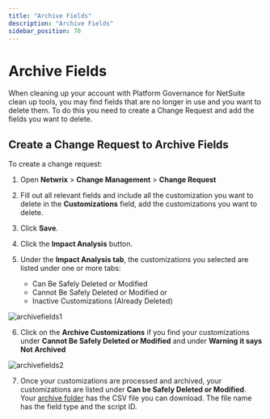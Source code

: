 ```yaml
---
title: "Archive Fields"
description: "Archive Fields"
sidebar_position: 70
---
```


# Archive Fields

When cleaning up your account with Platform Governance for NetSuite clean up tools, you may find
fields that are no longer in use and you want to delete them. To do this you need to create a Change
Request and add the fields you want to delete.

## Create a Change Request to Archive Fields

To create a change request:

1. Open **Netwrix** > **Change Management** > **Change Request**
2. Fill out all relevant fields and include all the customization you want to delete in the
   **Customizations** field, add the customizations you want to delete.
3. Click **Save**.
4. Click the **Impact Analysis** button.
5. Under the **Impact Analysis tab**, the customizations you selected are listed under one or more
   tabs:

    - Can Be Safely Deleted or Modified
    - Cannot Be Safely Deleted or Modified or
    - Inactive Customizations (Already Deleted)

![archivefields1](/images/platgovnetsuite/clean_up/archivefields1.webp)

6. Click on the **Archive Customizations** if you find your customizations under **Cannot Be Safely
Deleted or Modified** and under **Warning it says Not Archived**

![archivefields2](/images/platgovnetsuite/clean_up/archivefields2.webp)

7. Once your customizations are processed and archived, your customizations are listed under **Can be
Safely Deleted or Modified**. Your [archive folder](/docs/platgovnetsuite/cleanup/set_up_archive_folder.md) has the CSV file you
can download. The file name has the field type and the script ID.
